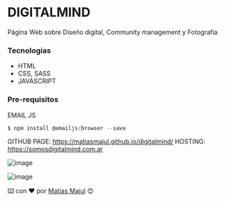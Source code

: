 # DIGITALMIND

Página Web sobre Diseño digital, Community management y Fotografía

### Tecnologías

- HTML
- CSS, SASS
- JAVASCRIPT

###  Pre-requisitos

EMAIL JS 
```jsx
$ npm install @emailjs/browser --save
```

GITHUB PAGE: https://matiasmajul.github.io/digitalmind/
HOSTING: https://somosdigitalmind.com.ar 

![image](https://user-images.githubusercontent.com/37583685/164458313-61f702b7-310f-4a9e-87c4-7d36fb26a332.png)

![image](https://user-images.githubusercontent.com/37583685/164458372-da4ab3a8-d847-4ff4-b102-405fcb969567.png)






⌨️ con ❤️ por [Matías Majul](https://github.com/matiasmajul) 😊

